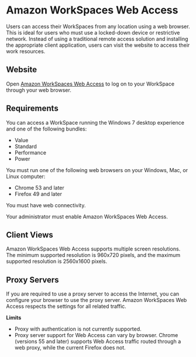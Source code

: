 # Amazon WorkSpaces Web Access<a name="amazon-workspaces-web-access"></a>

Users can access their WorkSpaces from any location using a web browser\. This is ideal for users who must use a locked\-down device or restrictive network\. Instead of using a traditional remote access solution and installing the appropriate client application, users can visit the website to access their work resources\.

## Website<a name="web-access-url"></a>

Open [Amazon WorkSpaces Web Access](https://clients.amazonworkspaces.com/webclient) to log on to your WorkSpace through your web browser\.

## Requirements<a name="web-access-requirements"></a>

You can access a WorkSpace running the Windows 7 desktop experience and one of the following bundles:
+ Value
+ Standard
+ Performance
+ Power

You must run one of the following web browsers on your Windows, Mac, or Linux computer:
+ Chrome 53 and later
+ Firefox 49 and later

You must have web connectivity\.

Your administrator must enable Amazon WorkSpaces Web Access\.

## Client Views<a name="web-access-views"></a>

Amazon WorkSpaces Web Access supports multiple screen resolutions\. The minimum supported resolution is 960x720 pixels, and the maximum supported resolution is 2560x1600 pixels\.

## Proxy Servers<a name="web-access-proxy"></a>

If you are required to use a proxy server to access the Internet, you can configure your browser to use the proxy server\. Amazon WorkSpaces Web Access respects the settings for all related traffic\.

**Limits**
+ Proxy with authentication is not currently supported\.
+ Proxy server support for Web Access can vary by browser\. Chrome \(versions 55 and later\) supports Web Access traffic routed through a web proxy, while the current Firefox does not\.